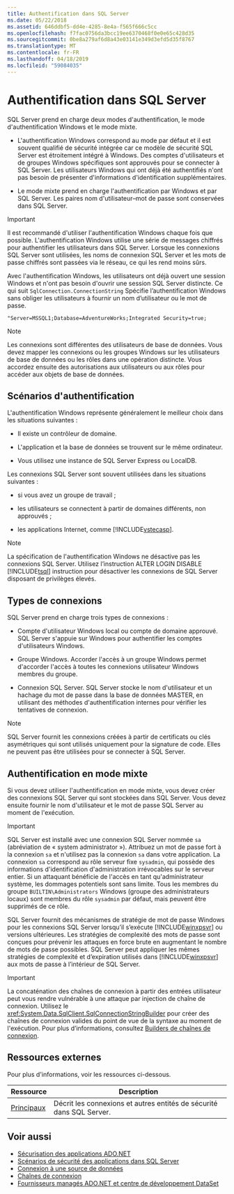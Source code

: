 ```yaml
---
title: Authentification dans SQL Server
ms.date: 05/22/2018
ms.assetid: 646ddbf5-dd4e-4285-8e4a-f565f666c5cc
ms.openlocfilehash: f7fac0756da3bcc19ee6370468f0e0e65c428d35
ms.sourcegitcommit: 0be8a279af6d8a43e03141e349d3efd5d35f8767
ms.translationtype: MT
ms.contentlocale: fr-FR
ms.lasthandoff: 04/18/2019
ms.locfileid: "59084035"
---
```

# <a name="authentication-in-sql-server"></a>Authentification dans SQL Server
SQL Server prend en charge deux modes d'authentification, le mode d'authentification Windows et le mode mixte.  
  
-   L'authentification Windows correspond au mode par défaut et il est souvent qualifié de sécurité intégrée car ce modèle de sécurité SQL Server est étroitement intégré à Windows. Des comptes d'utilisateurs et de groupes Windows spécifiques sont approuvés pour se connecter à SQL Server. Les utilisateurs Windows qui ont déjà été authentifiés n'ont pas besoin de présenter d'informations d'identification supplémentaires.  
  
-   Le mode mixte prend en charge l'authentification par Windows et par SQL Server. Les paires nom d'utilisateur–mot de passe sont conservées dans SQL Server.  
  
> [!IMPORTANT]
>  Il est recommandé d'utiliser l'authentification Windows chaque fois que possible. L'authentification Windows utilise une série de messages chiffrés pour authentifier les utilisateurs dans SQL Server. Lorsque les connexions SQL Server sont utilisées, les noms de connexion SQL Server et les mots de passe chiffrés sont passées via le réseau, ce qui les rend moins sûrs.  
  
 Avec l'authentification Windows, les utilisateurs ont déjà ouvert une session Windows et n'ont pas besoin d'ouvrir une session SQL Server distincte. Ce qui suit `SqlConnection.ConnectionString` Spécifie l’authentification Windows sans obliger les utilisateurs à fournir un nom d’utilisateur ou le mot de passe.  
  
```  
"Server=MSSQL1;Database=AdventureWorks;Integrated Security=true;  
```  
  
> [!NOTE]
>  Les connexions sont différentes des utilisateurs de base de données. Vous devez mapper les connexions ou les groupes Windows sur les utilisateurs de base de données ou les rôles dans une opération distincte. Vous accordez ensuite des autorisations aux utilisateurs ou aux rôles pour accéder aux objets de base de données.  
  
## <a name="authentication-scenarios"></a>Scénarios d'authentification  
 L'authentification Windows représente généralement le meilleur choix dans les situations suivantes :  
  
-   Il existe un contrôleur de domaine.  
  
-   L'application et la base de données se trouvent sur le même ordinateur.  
  
-   Vous utilisez une instance de SQL Server Express ou LocalDB.  
  
 Les connexions SQL Server sont souvent utilisées dans les situations suivantes :  
  
-   si vous avez un groupe de travail ;  
  
-   les utilisateurs se connectent à partir de domaines différents, non approuvés ;  
  
-   les applications Internet, comme [!INCLUDE[vstecasp](../../../../../includes/vstecasp-md.md)].  
  
> [!NOTE]
>  La spécification de l'authentification Windows ne désactive pas les connexions SQL Server. Utilisez l’instruction ALTER LOGIN DISABLE [!INCLUDE[tsql](../../../../../includes/tsql-md.md)] instruction pour désactiver les connexions de SQL Server disposant de privilèges élevés.  
  
## <a name="login-types"></a>Types de connexions  
 SQL Server prend en charge trois types de connexions :  
  
-   Compte d'utilisateur Windows local ou compte de domaine approuvé. SQL Server s'appuie sur Windows pour authentifier les comptes d'utilisateurs Windows.  
  
-   Groupe Windows. Accorder l'accès à un groupe Windows permet d'accorder l'accès à toutes les connexions utilisateur Windows membres du groupe.  
  
-   Connexion SQL Server. SQL Server stocke le nom d'utilisateur et un hachage du mot de passe dans la base de données MASTER, en utilisant des méthodes d'authentification internes pour vérifier les tentatives de connexion.  
  
> [!NOTE]
>  SQL Server fournit les connexions créées à partir de certificats ou clés asymétriques qui sont utilisés uniquement pour la signature de code. Elles ne peuvent pas être utilisées pour se connecter à SQL Server.  
  
## <a name="mixed-mode-authentication"></a>Authentification en mode mixte  
 Si vous devez utiliser l'authentification en mode mixte, vous devez créer des connexions SQL Server qui sont stockées dans SQL Server. Vous devez ensuite fournir le nom d'utilisateur et le mot de passe SQL Server au moment de l'exécution.  
  
> [!IMPORTANT]
>  SQL Server est installé avec une connexion SQL Server nommée `sa` (abréviation de « system administrator »). Attribuez un mot de passe fort à la connexion `sa` et n'utilisez pas la connexion `sa` dans votre application. La connexion `sa` correspond au rôle serveur fixe `sysadmin`, qui possède des informations d'identification d'administration irrévocables sur le serveur entier. Si un attaquant bénéficie de l'accès en tant qu'administrateur système, les dommages potentiels sont sans limite. Tous les membres du groupe `BUILTIN\Administrators` Windows (groupe des administrateurs locaux) sont membres du rôle `sysadmin` par défaut, mais peuvent être supprimés de ce rôle.  
  
 SQL Server fournit des mécanismes de stratégie de mot de passe Windows pour les connexions SQL Server lorsqu’il s’exécute [!INCLUDE[winxpsvr](../../../../../includes/winxpsvr-md.md)] ou versions ultérieures. Les stratégies de complexité des mots de passe sont conçues pour prévenir les attaques en force brute en augmentant le nombre de mots de passe possibles. SQL Server peut appliquer les mêmes stratégies de complexité et d’expiration utilisés dans [!INCLUDE[winxpsvr](../../../../../includes/winxpsvr-md.md)] aux mots de passe à l’intérieur de SQL Server.  
  
> [!IMPORTANT]
>  La concaténation des chaînes de connexion à partir des entrées utilisateur peut vous rendre vulnérable à une attaque par injection de chaîne de connexion. Utilisez le <xref:System.Data.SqlClient.SqlConnectionStringBuilder> pour créer des chaînes de connexion valides du point de vue de la syntaxe au moment de l'exécution. Pour plus d’informations, consultez [Builders de chaînes de connexion](../../../../../docs/framework/data/adonet/connection-string-builders.md).  
  
## <a name="external-resources"></a>Ressources externes  
 Pour plus d'informations, voir les ressources ci-dessous.  
  
|Ressource|Description|  
|--------------|-----------------|  
|[Principaux](/sql/relational-databases/security/authentication-access/principals-database-engine)|Décrit les connexions et autres entités de sécurité dans SQL Server.|  
  
## <a name="see-also"></a>Voir aussi

- [Sécurisation des applications ADO.NET](../../../../../docs/framework/data/adonet/securing-ado-net-applications.md)
- [Scénarios de sécurité des applications dans SQL Server](../../../../../docs/framework/data/adonet/sql/application-security-scenarios-in-sql-server.md)
- [Connexion à une source de données](../../../../../docs/framework/data/adonet/connecting-to-a-data-source.md)
- [Chaînes de connexion](../../../../../docs/framework/data/adonet/connection-strings.md)
- [Fournisseurs managés ADO.NET et centre de développement DataSet](https://go.microsoft.com/fwlink/?LinkId=217917)
